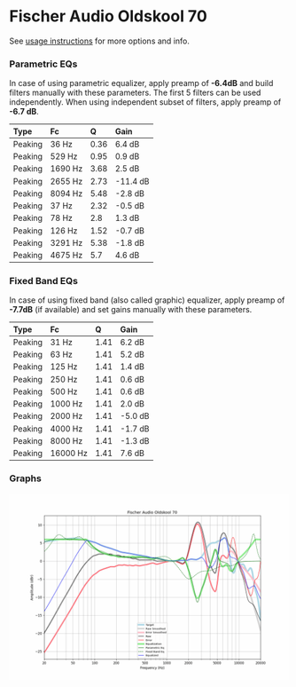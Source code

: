 # Fischer Audio Oldskool 70
See [usage instructions](https://github.com/jaakkopasanen/AutoEq#usage) for more options and info.

### Parametric EQs
In case of using parametric equalizer, apply preamp of **-6.4dB** and build filters manually
with these parameters. The first 5 filters can be used independently.
When using independent subset of filters, apply preamp of **-6.7 dB**.

| Type    | Fc      |    Q | Gain     |
|:--------|:--------|:-----|:---------|
| Peaking | 36 Hz   | 0.36 | 6.4 dB   |
| Peaking | 529 Hz  | 0.95 | 0.9 dB   |
| Peaking | 1690 Hz | 3.68 | 2.5 dB   |
| Peaking | 2655 Hz | 2.73 | -11.4 dB |
| Peaking | 8094 Hz | 5.48 | -2.8 dB  |
| Peaking | 37 Hz   | 2.32 | -0.5 dB  |
| Peaking | 78 Hz   | 2.8  | 1.3 dB   |
| Peaking | 126 Hz  | 1.52 | -0.7 dB  |
| Peaking | 3291 Hz | 5.38 | -1.8 dB  |
| Peaking | 4675 Hz | 5.7  | 4.6 dB   |

### Fixed Band EQs
In case of using fixed band (also called graphic) equalizer, apply preamp of **-7.7dB**
(if available) and set gains manually with these parameters.

| Type    | Fc       |    Q | Gain    |
|:--------|:---------|:-----|:--------|
| Peaking | 31 Hz    | 1.41 | 6.2 dB  |
| Peaking | 63 Hz    | 1.41 | 5.2 dB  |
| Peaking | 125 Hz   | 1.41 | 1.4 dB  |
| Peaking | 250 Hz   | 1.41 | 0.6 dB  |
| Peaking | 500 Hz   | 1.41 | 0.6 dB  |
| Peaking | 1000 Hz  | 1.41 | 2.0 dB  |
| Peaking | 2000 Hz  | 1.41 | -5.0 dB |
| Peaking | 4000 Hz  | 1.41 | -1.7 dB |
| Peaking | 8000 Hz  | 1.41 | -1.3 dB |
| Peaking | 16000 Hz | 1.41 | 7.6 dB  |

### Graphs
![](./Fischer%20Audio%20Oldskool%2070.png)